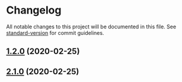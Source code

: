 # Changelog

All notable changes to this project will be documented in this file. See [standard-version](https://github.com/conventional-changelog/standard-version) for commit guidelines.

## [1.2.0](https://github.com/sajjad-shirazy/typescript-node-vscode/compare/v2.1.0...v1.2.0) (2020-02-25)

## [2.1.0](https://github.com/sajjad-shirazy/typescript-node-vscode/compare/v2.0.0...v2.1.0) (2020-02-25)
